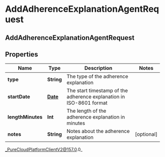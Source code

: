 # AddAdherenceExplanationAgentRequest

## AddAdherenceExplanationAgentRequest

## Properties

|Name | Type | Description | Notes|
|------------ | ------------- | ------------- | -------------|
| **type** | **String** | The type of the adherence explanation | |
| **startDate** | [**Date**](Date) | The start timestamp of the adherence explanation in ISO-8601 format | |
| **lengthMinutes** | **Int** | The length of the adherence explanation in minutes | |
| **notes** | **String** | Notes about the adherence explanation | [optional] |



_PureCloudPlatformClientV2@157.0.0_
